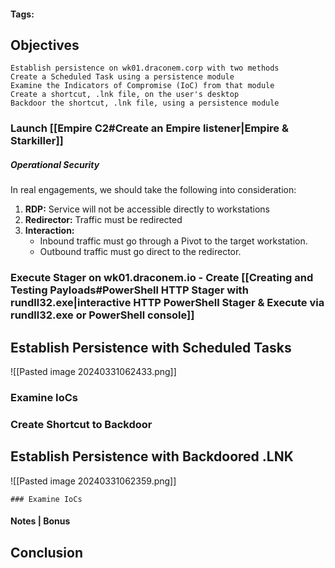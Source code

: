 #### Tags: 

## Objectives
    Establish persistence on wk01.draconem.corp with two methods
    Create a Scheduled Task using a persistence module
    Examine the Indicators of Compromise (IoC) from that module
    Create a shortcut, .lnk file, on the user's desktop
    Backdoor the shortcut, .lnk file, using a persistence module

### Launch [[Empire C2#Create an Empire listener|Empire & Starkiller]]

##### Operational Security
In real engagements, we should take the following into consideration:
1. **RDP:** Service will not be accessible directly to workstations
2. **Redirector:** Traffic must be redirected
3. **Interaction:** 
	- Inbound traffic must go through a Pivot to the target workstation.
	- Outbound traffic must go direct to the redirector.

### Execute Stager on wk01.draconem.io - Create [[Creating and Testing Payloads#PowerShell HTTP Stager with rundll32.exe|interactive HTTP PowerShell Stager & Execute via rundll32.exe or PowerShell console]]


## Establish Persistence with Scheduled Tasks

![[Pasted image 20240331062433.png]]

### Examine IoCs


### Create Shortcut to Backdoor


## Establish Persistence with Backdoored .LNK

![[Pasted image 20240331062359.png]]

	### Examine IoCs


#### Notes | Bonus


## Conclusion


